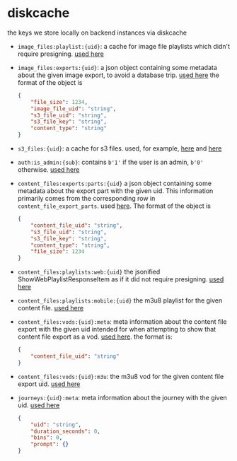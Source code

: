 # diskcache

the keys we store locally on backend instances via diskcache

-   `image_files:playlist:{uid}`: a cache for image file playlists which didn't require
    presigning. [used here](../../image_files/routes/playlist.py)
-   `image_files:exports:{uid}`: a json object containing some metadata about the given
    image export, to avoid a database trip. [used here](<[here](../../image_files/routes/image.py)>)
    the format of the object is
    ```json
    {
        "file_size": 1234,
        "image_file_uid": "string",
        "s3_file_uid": "string",
        "s3_file_key": "string",
        "content_type": "string"
    }
    ```
-   `s3_files:{uid}`: a cache for s3 files. used, for example,
    [here](../../image_files/routes/image.py) and [here](../../content_files/helper.py)
-   `auth:is_admin:{sub}`: contains `b'1'` if the user is an admin, `b'0'` otherwise.
    [used here](../../auth.py)
-   `content_files:exports:parts:{uid}` a json object containing some metadata about the
    export part with the given uid. This information primarily comes from the corresponding
    row in `content_file_export_parts`. used [here](../../content_files/helper.py). The
    format of the object is
    ```json
    {
        "content_file_uid": "string",
        "s3_file_uid": "string",
        "s3_file_key": "string",
        "content_type": "string",
        "file_size": 1234
    }
    ```
-   `content_files:playlists:web:{uid}` the jsonified ShowWebPlaylistResponseItem as if it
    did not require presigning. [used here](../../content_files/exports/routes/show_web_playlist.py)
-   `content_files:playlists:mobile:{uid}` the m3u8 playlist for the given content file.
    [used here](../../content_files/routes/show_mobile_playlist.py)
-   `content_files:vods:{uid}:meta`: meta information about the content file export with the
    given uid intended for when attempting to show that content file export as a vod.
    [used here](../../content_files/exports/routes/show_m3u_vod.py). the format is:
    ```json
    {
        "content_file_uid": "string"
    }
    ```
-   `content_files:vods:{uid}:m3u`: the m3u8 vod for the given content file export uid.
    [used here](../../content_files/exports/routes/show_m3u_vod.py)
-   `journeys:{uid}:meta`: meta information about the journey with the given uid.
    [used here](../../../journeys/helper.py)

    ```json
    {
        "uid": "string",
        "duration_seconds": 0,
        "bins": 0,
        "prompt": {}
    }
    ```
